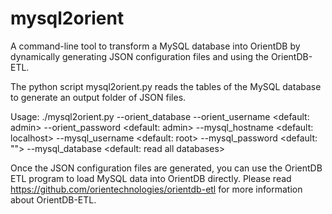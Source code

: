 # mysql2orient
A command-line tool to transform a MySQL database into OrientDB by dynamically generating JSON configuration files and using the OrientDB-ETL.

The python script mysql2orient.py reads the tables of the MySQL database to generate an output folder of JSON files.

Usage: ./mysql2orient.py  --orient_database --orient_username <default: admin> --orient_password <default: admin> --mysql_hostname <default: localhost> --mysql_username <default: root> --mysql_password <default: ""> --mysql_database <default: read all databases>

Once the JSON configuration files are generated, you can use the OrientDB ETL program to load MySQL data into OrientDB directly. Please read https://github.com/orientechnologies/orientdb-etl for more information about OrientDB-ETL.
